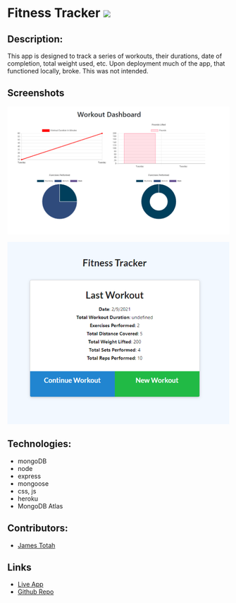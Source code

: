 # Fitness Tracker <img src="https://img.shields.io/badge/LICENSE-mit-green"/>

## Description:

This app is designed to track a series of workouts, their durations, date of completion, total weight used, etc. Upon deployment much of the app, that functioned locally, broke. This was not intended.

## Screenshots

![Workout](./public/img/Workout.png)

![Last Workout](./public/img/LastWorkout.png)

## Technologies:

- mongoDB
- node
- express
- mongoose
- css, js
- heroku
- MongoDB Atlas

## Contributors:

- [James Totah ](https://github.com/jtwob)

## Links

- [Live App](https://polar-river-32276.herokuapp.com/)
- [Github Repo](https://github.com/jtwob/Workout-Tracker)
